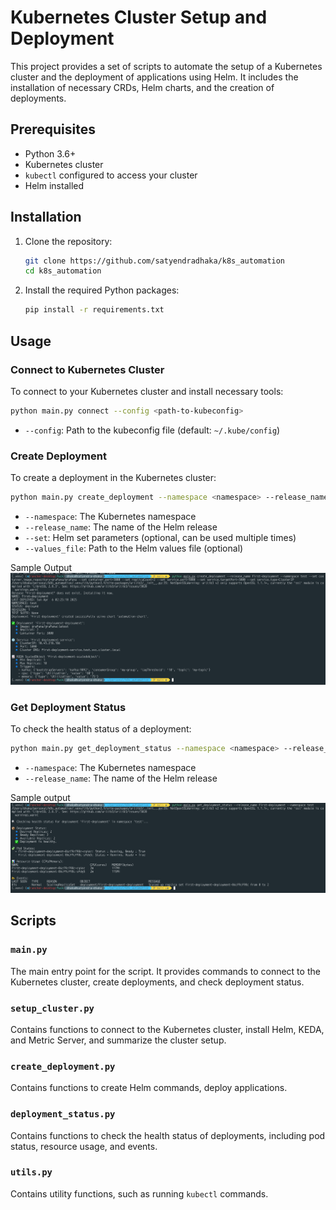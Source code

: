 # Kubernetes Cluster Setup and Deployment

This project provides a set of scripts to automate the setup of a Kubernetes cluster and the deployment of applications using Helm. It includes the installation of necessary CRDs, Helm charts, and the creation of deployments.

## Prerequisites

- Python 3.6+
- Kubernetes cluster
- `kubectl` configured to access your cluster
- Helm installed

## Installation

1. Clone the repository:

    ```sh
    git clone https://github.com/satyendradhaka/k8s_automation
    cd k8s_automation
    ```

2. Install the required Python packages:

    ```sh
    pip install -r requirements.txt
    ```

## Usage

### Connect to Kubernetes Cluster

To connect to your Kubernetes cluster and install necessary tools:

```sh
python main.py connect --config <path-to-kubeconfig>
```

- `--config`: Path to the kubeconfig file (default: `~/.kube/config`)

### Create Deployment

To create a deployment in the Kubernetes cluster:

```sh
python main.py create_deployment --namespace <namespace> --release_name <release-name> --set <key=value> --values_file <path-to-values-file>
```

- `--namespace`: The Kubernetes namespace
- `--release_name`: The name of the Helm release
- `--set`: Helm set parameters (optional, can be used multiple times)
- `--values_file`: Path to the Helm values file (optional)

Sample Output
![img.png](img.png)

### Get Deployment Status

To check the health status of a deployment:

```sh
python main.py get_deployment_status --namespace <namespace> --release_name <release-name>
```

- `--namespace`: The Kubernetes namespace
- `--release_name`: The name of the Helm release

Sample output
![img_1.png](img_1.png)

## Scripts

### `main.py`

The main entry point for the script. It provides commands to connect to the Kubernetes cluster, create deployments, and check deployment status.

### `setup_cluster.py`

Contains functions to connect to the Kubernetes cluster, install Helm, KEDA, and Metric Server, and summarize the cluster setup.

### `create_deployment.py`

Contains functions to create Helm commands, deploy applications.

### `deployment_status.py`

Contains functions to check the health status of deployments, including pod status, resource usage, and events.

### `utils.py`

Contains utility functions, such as running `kubectl` commands.
